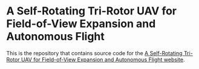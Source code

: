 # A Self-Rotating Tri-Rotor UAV for Field-of-View Expansion and Autonomous Flight
This is the repository that contains source code for the [A Self-Rotating Tri-Rotor UAV for Field-of-View Expansion and Autonomous Flight website](https://sojustfish.github.io/A_Self-Rotating_Tri-Rotor_UAV_for_Field-of-View_Expansion_and_Autonomous_Flight/).